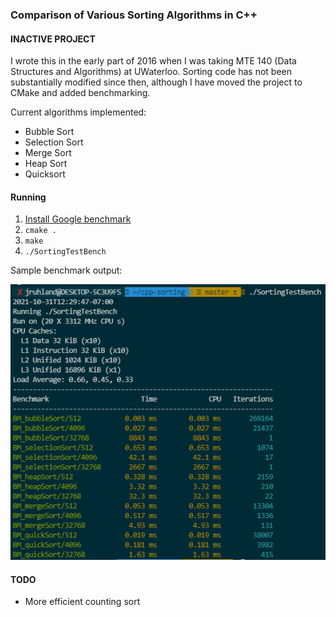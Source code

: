 ### Comparison of Various Sorting Algorithms in C++

#### INACTIVE PROJECT
I wrote this in the early part of 2016 when I was taking MTE 140 (Data Structures and Algorithms) at UWaterloo. Sorting code has not been substantially modified since then, although I have moved the project to CMake and added benchmarking.

Current algorithms implemented:
- Bubble Sort
- Selection Sort
- Merge Sort
- Heap Sort
- Quicksort


#### Running
1. [Install Google benchmark](https://github.com/google/benchmark#installation)
1. `cmake .`
2. `make`
3. `./SortingTestBench`

Sample benchmark output:

![](images/bench.png)

#### TODO
- More efficient counting sort


